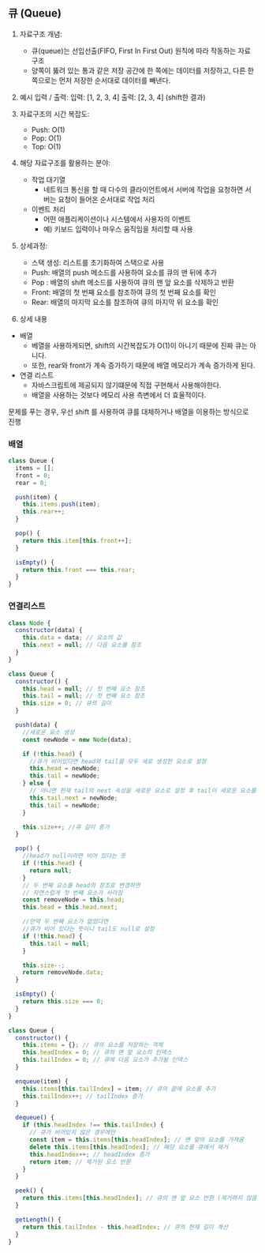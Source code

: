 ## 큐 (Queue)

1. 자료구조 개념:

   - 큐(queue)는 선입선출(FIFO, First In First Out) 원칙에 따라 작동하는 자료구조
   - 양쪽이 뚫려 있는 통과 같은 저장 공간에 한 쪽에는 데이터를 저장하고, 다른 한쪽으로는 먼저 저장한 순서대로 데이터를 빼낸다.

2. 예시 입력 / 출력:
   입력: [1, 2, 3, 4]
   출력: [2, 3, 4] (shift한 결과)

3. 자료구조의 시간 복잡도:

   - Push: O(1)
   - Pop: O(1)
   - Top: O(1)

4. 해당 자료구조를 활용하는 분야:

   - 작업 대기열
     - 네트워크 통신을 할 때 다수의 클라이언트에서 서버에 작업을 요청하면 서버는 요청이 들어온 순서대로 작업 처리
   - 이벤트 처리
     - 어떤 애플리케이션이나 시스템에서 사용자의 이벤트
     - 예) 키보드 입력이나 마우스 움직임을 처리할 때 사용

5. 상세과정:

   - 스택 생성: 리스트를 초기화하여 스택으로 사용
   - Push: 배열의 push 메소드를 사용하여 요소를 큐의 맨 뒤에 추가
   - Pop : 배열의 shift 메소드를 사용하여 큐의 맨 앞 요소를 삭제하고 반환
   - Front: 배열의 첫 번째 요소를 참조하여 큐의 첫 번째 요소를 확인
   - Rear: 배열의 마지막 요소를 참조하여 큐의 마지막 위 요소를 확인

6. 상세 내용

- 배열
  - 베열을 사용하게되면, shift의 시간복잡도갸 O(1)이 아니기 때문에 진짜 큐는 아니다.
  - 또한, rear와 front가 계속 증가하기 때문에 배열 메모리가 계속 증가하게 된다.
- 연결 리스트
  - 자바스크립트에 제공되지 않기떄문에 직접 구현해서 사용해야한다.
  - 배열을 사용하는 것보다 메모리 사용 측변에서 더 효율적이다.

문제를 푸는 경우, 우선 shift 를 사용하여 큐를 대체하거나 배열을 이용하는 방식으로 진행

### 배열

```js
class Queue {
  items = [];
  front = 0;
  rear = 0;

  push(item) {
    this.items.push(item);
    this.rear++;
  }

  pop() {
    return this.item[this.front++];
  }

  isEmpty() {
    return this.front === this.rear;
  }
}
```

### 연결리스트

```js
class Node {
  constructor(data) {
    this.data = data; // 요소의 값
    this.next = null; // 다음 요소를 참조
  }
}

class Queue {
  constructor() {
    this.head = null; // 첫 번째 요소 참조
    this.tail = null; // 첫 번째 요소 참조
    this.size = 0; // 큐의 길이
  }

  push(data) {
    //새로운 요소 생성
    const newNode = new Node(data);

    if (!this.head) {
      //큐가 비어있다면 head와 tail을 모두 새로 생성한 요소로 설정
      this.head = newNode;
      this.tail = newNode;
    } else {
      // 아니면 현재 tail의 next 속성을 새로운 요소로 설정 후 tail이 새로운 요소를 참조호도록 설정
      this.tail.next = newNode;
      this.tail = newNode;
    }

    this.size++; //큐 길이 증가
  }

  pop() {
    //head가 null이라면 비어 있다는 뜻
    if (!this.head) {
      return null;
    }
    // 두 번째 요소를 head의 참조로 변경하면
    // 자연스럽게 첫 번쨰 요소가 사라짐
    const removeNode = this.head;
    this.head = this.head.next;

    //만약 두 번째 요소가 없었다면
    //큐가 비어 있다는 뜻이니 tail도 null로 설정
    if (!this.head) {
      this.tail = null;
    }

    this.size--;
    return removeNode.data;
  }

  isEmpty() {
    return this.size === 0;
  }
}
```

```js
class Queue {
  constructor() {
    this.items = {}; // 큐의 요소를 저장하는 객체
    this.headIndex = 0; // 큐의 맨 앞 요소의 인덱스
    this.tailIndex = 0; // 큐에 다음 요소가 추가될 인덱스
  }

  enqueue(item) {
    this.items[this.tailIndex] = item; // 큐의 끝에 요소를 추가
    this.tailIndex++; // tailIndex 증가
  }

  dequeue() {
    if (this.headIndex !== this.tailIndex) {
      // 큐가 비어있지 않은 경우에만
      const item = this.items[this.headIndex]; // 맨 앞의 요소를 가져옴
      delete this.items[this.headIndex]; // 해당 요소를 큐에서 제거
      this.headIndex++; // headIndex 증가
      return item; // 제거된 요소 반환
    }
  }

  peek() {
    return this.items[this.headIndex]; // 큐의 맨 앞 요소 반환 (제거하지 않음)
  }

  getLength() {
    return this.tailIndex - this.headIndex; // 큐의 현재 길이 계산
  }
}
```
